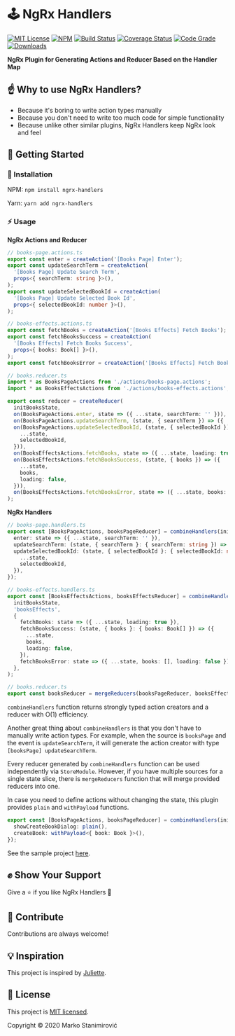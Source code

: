 # 🕹️ NgRx Handlers

[![MIT License](https://img.shields.io/badge/license-MIT-blue.svg)](./LICENSE)
[![NPM](https://img.shields.io/npm/v/ngrx-handlers)](https://www.npmjs.com/package/ngrx-handlers)
[![Build Status](https://travis-ci.org/markostanimirovic/ngrx-handlers.svg?branch=master)](https://travis-ci.org/markostanimirovic/ngrx-handlers)
[![Coverage Status](https://coveralls.io/repos/github/markostanimirovic/ngrx-handlers/badge.svg?branch=master)](https://coveralls.io/github/markostanimirovic/ngrx-handlers)
[![Code Grade](https://www.code-inspector.com/project/13884/status/svg)](https://frontend.code-inspector.com/public/project/13884/ngrx-handlers/dashboard)
[![Downloads](https://img.shields.io/npm/dt/ngrx-handlers)](https://npmcharts.com/compare/ngrx-handlers?interval=30)

**NgRx Plugin for Generating Actions and Reducer Based on the Handler Map**

## ☝️ Why to use NgRx Handlers?

- Because it's boring to write action types manually
- Because you don't need to write too much code for simple functionality
- Because unlike other similar plugins, NgRx Handlers keep NgRx look and feel

## 🚀 Getting Started

### 🔧 Installation

NPM: `npm install ngrx-handlers`

Yarn: `yarn add ngrx-handlers`

### ⚡ Usage

**NgRx Actions and Reducer**

```typescript
// books-page.actions.ts
export const enter = createAction('[Books Page] Enter');
export const updateSearchTerm = createAction(
  '[Books Page] Update Search Term',
  props<{ searchTerm: string }>(),
);
export const updateSelectedBookId = createAction(
  '[Books Page] Update Selected Book Id',
  props<{ selectedBookId: number }>(),
);

// books-effects.actions.ts
export const fetchBooks = createAction('[Books Effects] Fetch Books');
export const fetchBooksSuccess = createAction(
  '[Books Effects] Fetch Books Success',
  props<{ books: Book[] }>(),
);
export const fetchBooksError = createAction('[Books Effects] Fetch Books Error');

// books.reducer.ts
import * as BooksPageActions from './actions/books-page.actions';
import * as BooksEffectsActions from './actions/books-effects.actions';

export const reducer = createReducer(
  initBooksState,
  on(BooksPageActions.enter, state => ({ ...state, searchTerm: '' })),
  on(BooksPageActions.updateSearchTerm, (state, { searchTerm }) => ({ ...state, searchTerm })),
  on(BooksPageActions.updateSelectedBookId, (state, { selectedBookId }) => ({
    ...state,
    selectedBookId,
  })),
  on(BooksEffectsActions.fetchBooks, state => ({ ...state, loading: true })),
  on(BooksEffectsActions.fetchBooksSuccess, (state, { books }) => ({
    ...state,
    books,
    loading: false,
  })),
  on(BooksEffectsActions.fetchBooksError, state => ({ ...state, books: [], loading: false })),
);
```

**NgRx Handlers**

```typescript
// books-page.handlers.ts
export const [BooksPageActions, booksPageReducer] = combineHandlers(initBooksState, 'booksPage', {
  enter: state => ({ ...state, searchTerm: '' }),
  updateSearchTerm: (state, { searchTerm }: { searchTerm: string }) => ({ ...state, searchTerm }),
  updateSelectedBookId: (state, { selectedBookId }: { selectedBookId: number }) => ({
    ...state,
    selectedBookId,
  }),
});

// books-effects.handlers.ts
export const [BooksEffectsActions, booksEffectsReducer] = combineHandlers(
  initBooksState,
  'booksEffects',
  {
    fetchBooks: state => ({ ...state, loading: true }),
    fetchBooksSuccess: (state, { books }: { books: Book[] }) => ({
      ...state,
      books,
      loading: false,
    }),
    fetchBooksError: state => ({ ...state, books: [], loading: false }),
  },
);

// books.reducer.ts
export const booksReducer = mergeReducers(booksPageReducer, booksEffectsReducer);
```

`combineHandlers` function returns strongly typed action creators and a reducer with O(1) efficiency.

Another great thing about `combineHandlers` is that you don't have to manually write action types.
For example, when the source is `booksPage` and the event is `updateSearchTerm`, it will generate
the action creator with type `[booksPage] updateSearchTerm`.

Every reducer generated by `combineHandlers` function can be used independently via `StoreModule`.
However, if you have multiple sources for a single state slice, there is `mergeReducers` function that
will merge provided reducers into one.

In case you need to define actions without changing the state, this plugin provides `plain` and
`withPayload` functions.

```typescript
export const [BooksPageActions, booksPageReducer] = combineHandlers(initBooksState, 'booksPage', {
  showCreateBookDialog: plain(),
  createBook: withPayload<{ book: Book }>(),
});
```

See the sample project [here](https://github.com/markostanimirovic/ngrx-handlers/tree/master/projects/playground).

## ✊ Show Your Support

Give a ⭐ if you like NgRx Handlers 🙂

## 🤝 Contribute

Contributions are always welcome!

## 💡 Inspiration

This project is inspired by [Juliette](https://github.com/markostanimirovic/juliette).

## 📝 License

This project is [MIT licensed](./LICENSE).

Copyright © 2020 Marko Stanimirović
